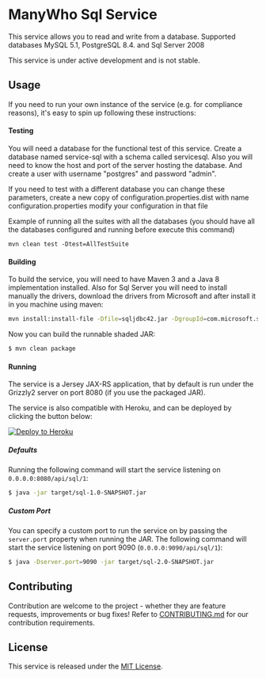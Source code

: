 ManyWho Sql Service
===================

This service allows you to read and write from a database.
Supported databases MySQL 5.1, PostgreSQL 8.4. and Sql Server 2008


This service is under active development and is not stable.

## Usage

If you need to run your own instance of the service (e.g. for compliance reasons), it's easy to spin up following these
instructions:

#### Testing

You will need a database for the functional test of this service.
Create a database named service-sql with a schema called servicesql.
Also you will need to know the host and port of the server hosting the database.
And create a user with username "postgres" and password "admin".

If you need to test with a different database you can change these parameters, create a new copy of configuration.properties.dist with name configuration.properties
modify your configuration in that file


Example of running all the suites with all the databases (you should have all the databases configured and running before execute this command)

````
mvn clean test -Dtest=AllTestSuite
````

#### Building

To build the service, you will need to have Maven 3 and a Java 8 implementation installed.
Also for Sql Server you will need to install manually the drivers, download the drivers from
Microsoft and after install it in you machine using maven:

```bash
mvn install:install-file -Dfile=sqljdbc42.jar -DgroupId=com.microsoft.sqlserver -DartifactId=sqljdbc4 -Dversion=4.2 -Dpackaging=jar
```

Now you can build the runnable shaded JAR:

```bash
$ mvn clean package
```

#### Running

The service is a Jersey JAX-RS application, that by default is run under the Grizzly2 server on port 8080 (if you use 
the packaged JAR).

The service is also compatible with Heroku, and can be deployed by clicking the button below:

[![Deploy to Heroku](https://www.herokucdn.com/deploy/button.svg)](https://heroku.com/deploy?template=https://github.com/manywho/service-sql/tree/develop)


##### Defaults

Running the following command will start the service listening on `0.0.0.0:8080/api/sql/1`:

```bash
$ java -jar target/sql-1.0-SNAPSHOT.jar
```

##### Custom Port

You can specify a custom port to run the service on by passing the `server.port` property when running the JAR. The
following command will start the service listening on port 9090 (`0.0.0.0:9090/api/sql/1`):

```bash
$ java -Dserver.port=9090 -jar target/sql-2.0-SNAPSHOT.jar
```

## Contributing

Contribution are welcome to the project - whether they are feature requests, improvements or bug fixes! Refer to 
[CONTRIBUTING.md](CONTRIBUTING.md) for our contribution requirements.

## License

This service is released under the [MIT License](http://opensource.org/licenses/mit-license.php).